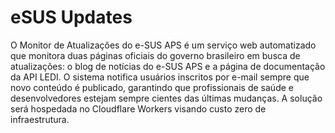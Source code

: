# eSUS Updates

O Monitor de Atualizações do e-SUS APS é um serviço web automatizado que monitora duas páginas oficiais do governo brasileiro em busca de atualizações: o blog de notícias do e-SUS APS e a página de documentação da API LEDI. O sistema notifica usuários inscritos por e-mail sempre que novo conteúdo é publicado, garantindo que profissionais de saúde e desenvolvedores estejam sempre cientes das últimas mudanças. A solução será hospedada no Cloudflare Workers visando custo zero de infraestrutura.
